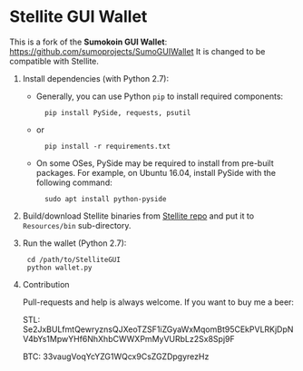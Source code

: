 # Stellite GUI Wallet

This is a fork of the **Sumokoin GUI Wallet**: https://github.com/sumoprojects/SumoGUIWallet
It is changed to be compatible with Stellite.


1. Install dependencies (with Python 2.7):

	* Generally, you can use Python `pip` to install required components:
		
			pip install PySide, requests, psutil
	
	* or
			
			pip install -r requirements.txt 
	
	* On some OSes, PySide may be required to install from pre-built packages. For example, on Ubuntu 16.04, install PySide with the following command:
			
			sudo apt install python-pyside


2. Build/download Stellite binaries from [Stellite repo](https://github.com/stellitecoin/stellite/releases) and put it to `Resources/bin` sub-directory.

3. Run the wallet (Python 2.7):
		
		cd /path/to/StelliteGUI
		python wallet.py

4. Contribution

	Pull-requests and help is always welcome. If you want to buy me a beer:
	
	STL: Se2JxBULfmtQewryznsQJXeoTZSF1iZGyaWxMqomBt95CEkPVLRKjDpNV4bYs1MpwYHf6NhXhbCWWXPmMyVURbLz2Sx8Spj9F 
	
	BTC: 33vaugVoqYcYZG1WQcx9CsZGZDpgyrezHz
